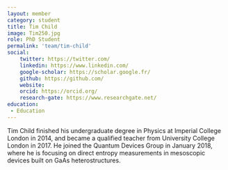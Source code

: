```yaml
---
layout: member
category: student
title: Tim Child
image: Tim250.jpg
role: PhD Student
permalink: 'team/tim-child'
social:
    twitter: https://twitter.com/
    linkedin: https://www.linkedin.com/
    google-scholar: https://scholar.google.fr/
    github: https://github.com/
    website:
    orcid: https://orcid.org/
    research-gate: https://www.researchgate.net/
education:
 - Education
---
```


Tim Child finished his undergraduate degree in Physics at Imperial College London in 2014, and became a qualified teacher from University College London in 2017. He joined the Quantum Devices Group in January 2018, where he is focusing on direct entropy measurements in mesoscopic devices built on GaAs heterostructures.